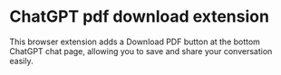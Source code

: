# ChatGPT pdf download extension
This browser extension adds a Download PDF button at the bottom ChatGPT chat page, allowing you to save and share your conversation easily.